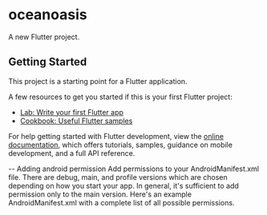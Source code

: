 # oceanoasis

A new Flutter project.

## Getting Started

This project is a starting point for a Flutter application.

A few resources to get you started if this is your first Flutter project:

- [Lab: Write your first Flutter app](https://docs.flutter.dev/get-started/codelab)
- [Cookbook: Useful Flutter samples](https://docs.flutter.dev/cookbook)

For help getting started with Flutter development, view the
[online documentation](https://docs.flutter.dev/), which offers tutorials,
samples, guidance on mobile development, and a full API reference.


-- Adding android permission 
Add permissions to your AndroidManifest.xml file. There are debug, main, and profile versions which are chosen depending on how you start your app. In general, it's sufficient to add permission only to the main version. Here's an example AndroidManifest.xml with a complete list of all possible permissions.